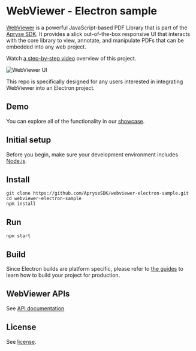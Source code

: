 # WebViewer - Electron sample

[WebViewer](https://apryse.com/products/webviewer) is a powerful JavaScript-based PDF Library that is part of the [Apryse SDK](https://apryse.com/). It provides a slick out-of-the-box responsive UI that interacts with the core library to view, annotate, and manipulate PDFs that can be embedded into any web project.

Watch [a step-by-step video](https://www.youtube.com/watch?v=FyZ40lNE-pY) overview of this project.

![WebViewer UI](https://www.pdftron.com/downloads/pl/webviewer-ui.png)

This repo is specifically designed for any users interested in integrating WebViewer into an Electron project.

## Demo

You can explore all of the functionality in our [showcase](https://showcase.apryse.com/).


## Initial setup

Before you begin, make sure your development environment includes [Node.js](https://nodejs.org/en/).

## Install

```
git clone https://github.com/ApryseSDK/webviewer-electron-sample.git
cd webviewer-electron-sample
npm install
```

## Run

```
npm start
```

## Build

Since Electron builds are platform specific, please refer to [the guides](https://electronjs.org/docs/development/build-instructions-gn) to learn how to build your project for production.

## WebViewer APIs

See [API documentation](https://docs.apryse.com/api/web/global.html)

## License

See [license](./LICENSE).
